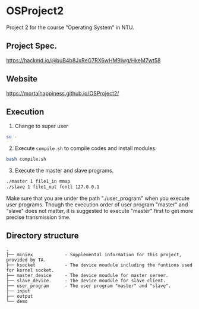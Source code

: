 # OSProject2
Project 2 for the course "Operating System" in NTU.

## Project Spec.
https://hackmd.io/@buB4b8JxReG7RX6wHM9Iwg/HkeM7wt58

## Website
https://mortalhappiness.github.io/OSProject2/

## Execution
1. Change to super user
```sh
su -
```
2. Execute `compile.sh` to compile codes and install modules.
```sh
bash compile.sh
```
3. Execute the master and slave programs.
```sh
./master 1 file1_in mmap
./slave 1 file1_out fcntl 127.0.0.1
```
Make sure that you are under the path "./user_program" when you execute user programs.
Though the execution order of user program "master" and "slave" does not matter,
it is suggested to execute "master" first to get more precise transmission time.

## Directory structure

    .
    ├── miniex            - Supplemental information for this project, provided by TA.
    ├── ksocket           - The device moudule including the funtions used for kernel socket.
    ├── master_device     - The device moudule for master server.
    ├── slave_device      - The device moudule for slave client.
    ├── user_program      - The user program "master" and "slave".
    ├── input
    ├── output
    └── demo

